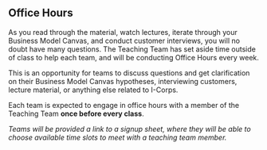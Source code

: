 ## Office Hours

As you read through the material, watch lectures, iterate through your Business Model Canvas, and conduct customer interviews, you will no doubt have many questions. The Teaching Team has set aside time outside of class to help each team, and will be conducting Office Hours every week.

This is an opportunity for teams to discuss questions and get clarification on their Business Model Canvas hypotheses, interviewing customers, lecture material, or anything else related to I-Corps.

Each team is expected to engage in office hours with a member of the Teaching Team **once before every class**.

*Teams will be provided a link to a signup sheet, where they will be able to choose available time slots to meet with a teaching team member.*
